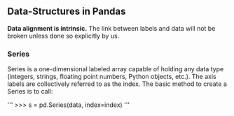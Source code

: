 ## Data-Structures in Pandas

**Data alignment is intrinsic.** The link between labels and data will not be broken unless done so explicitly by us.

### Series

Series is a one-dimensional labeled array capable of holding any data type (integers, strings, floating point numbers, Python objects, etc.). The axis labels are collectively referred to as the index. The basic method to create a Series is to call:

''' >>> s = pd.Series(data, index=index) '''

